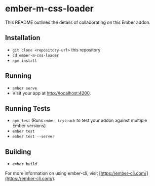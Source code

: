 # ember-m-css-loader

This README outlines the details of collaborating on this Ember addon.

## Installation

* `git clone <repository-url>` this repository
* `cd ember-m-css-loader`
* `npm install`

## Running

* `ember serve`
* Visit your app at [http://localhost:4200](http://localhost:4200).

## Running Tests

* `npm test` (Runs `ember try:each` to test your addon against multiple Ember versions)
* `ember test`
* `ember test --server`

## Building

* `ember build`

For more information on using ember-cli, visit [https://ember-cli.com/](https://ember-cli.com/).

